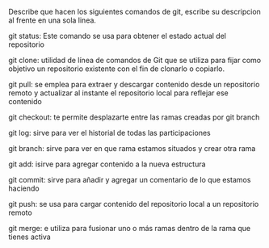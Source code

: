 Describe que hacen los siguientes comandos de git, escribe su descripcion al frente en una sola linea.

git status: Este comando se usa para obtener el estado actual del repositorio

git clone: utilidad de línea de comandos de Git que se utiliza para fijar como objetivo un repositorio existente con el fin de clonarlo o copiarlo.

git pull: se emplea para extraer y descargar contenido desde un repositorio remoto y actualizar al instante el repositorio local para reflejar ese contenido

git checkout: te permite desplazarte entre las ramas creadas por git branch 

git log: sirve para ver el historial de todas las participaciones

git branch: sirve para ver en que rama estamos situados y crear otra rama

git add: isirve para agregar contenido a la nueva estructura

git commit: sirve para añadir y agregar un comentario de lo que estamos haciendo 

git push: se usa para cargar contenido del repositorio local a un repositorio remoto

git merge: e utiliza para fusionar uno o más ramas dentro de la rama que tienes activa
